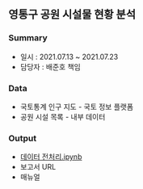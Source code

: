 ## 영통구 공원 시설물 현황 분석
### Summary
- 일시 : 2021.07.13 ~ 2021.07.23
- 담당자 : 배준호 책임

### Data
 - 국토통계 인구 지도 - 국토 정보 플랫폼
 - 공원 시설 목록 - 내부 데이터

### Output
 - [데이터 전처리.ipynb](https://github.com/juunho/Suwon-2021/blob/1efaab59d091e8b5b506ac389fa762e8a228d2f0/Data%20Visualization/4.%20%EC%98%81%ED%86%B5%EA%B5%AC%20%EA%B3%B5%EC%9B%90%20%EC%8B%9C%EC%84%A4%EB%AC%BC%20%ED%98%84%ED%99%A9%20%EB%B6%84%EC%84%9D/%EB%8D%B0%EC%9D%B4%ED%84%B0%20%EC%A0%84%EC%B2%98%EB%A6%AC.ipynb)
 - 보고서 URL
 - 매뉴얼
